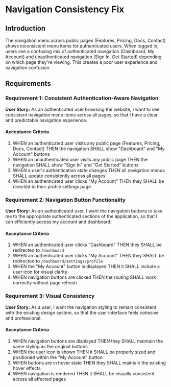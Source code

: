 # Navigation Consistency Fix

## Introduction

The navigation menu across public pages (Features, Pricing, Docs, Contact) shows inconsistent menu items for authenticated users. When logged in, users see a confusing mix of authenticated navigation (Dashboard, My Account) and unauthenticated navigation (Sign In, Get Started) depending on which page they're viewing. This creates a poor user experience and navigation confusion.

## Requirements

### Requirement 1: Consistent Authentication-Aware Navigation

**User Story:** As an authenticated user browsing the website, I want to see consistent navigation menu items across all pages, so that I have a clear and predictable navigation experience.

#### Acceptance Criteria

1. WHEN an authenticated user visits any public page (Features, Pricing, Docs, Contact) THEN the navigation SHALL show "Dashboard" and "My Account" buttons
2. WHEN an unauthenticated user visits any public page THEN the navigation SHALL show "Sign In" and "Get Started" buttons
3. WHEN a user's authentication state changes THEN all navigation menus SHALL update consistently across all pages
4. WHEN an authenticated user clicks "My Account" THEN they SHALL be directed to their profile settings page

### Requirement 2: Navigation Button Functionality

**User Story:** As an authenticated user, I want the navigation buttons to take me to the appropriate authenticated sections of the application, so that I can efficiently access my account and dashboard.

#### Acceptance Criteria

1. WHEN an authenticated user clicks "Dashboard" THEN they SHALL be redirected to `/dashboard`
2. WHEN an authenticated user clicks "My Account" THEN they SHALL be redirected to `/dashboard/settings/profile`
3. WHEN the "My Account" button is displayed THEN it SHALL include a user icon for visual clarity
4. WHEN navigation buttons are clicked THEN the routing SHALL work correctly without page refresh

### Requirement 3: Visual Consistency

**User Story:** As a user, I want the navigation styling to remain consistent with the existing design system, so that the user interface feels cohesive and professional.

#### Acceptance Criteria

1. WHEN navigation buttons are displayed THEN they SHALL maintain the same styling as the original buttons
2. WHEN the user icon is shown THEN it SHALL be properly sized and positioned within the "My Account" button
3. WHEN buttons are in hover state THEN they SHALL maintain the existing hover effects
4. WHEN navigation is rendered THEN it SHALL be visually consistent across all affected pages